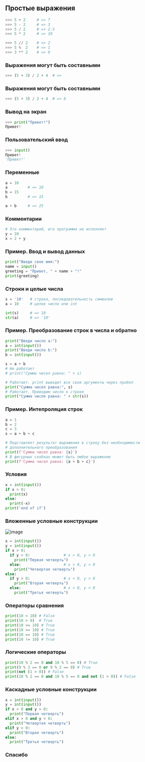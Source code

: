 ## Простые выражения

```python
>>> 5 + 2     # => 7
>>> 5 - 2     # => 3
>>> 5 / 2     # => 2.5
>>> 5 * 2     # => 10

>>> 5 // 2    # => 2
>>> 5 %  2    # => 1
>>> 3 ** 2    # => 9
```



### Выражения могут быть составными

```python
>>> (5 + 3) / 2 + 4  # =>
```



### Выражения могут быть составными

```python
>>> (5 + 3) / 2 + 4  # => 8
```



### Вывод на экран

```python
>>> print("Привет!")
Привет!
```



### Пользовательский ввод

```python
>>> input()
Привет!
'Привет!'
```



### Переменные

```python
a = 10
a         # => 10
b = 15
b         # => 15

a + b     # => 25
```



### Комментарии

```python
# Это комментарий, его программа не исполняет
y = 10
x = 2 + y
```



### Пример. Ввод и вывод данных

```python
print("Введи свое имя:")
name = input()
greeting = "Привет, " + name + "!"
print(greeting)
```



### Строки и целые числа

```python
s = '10'   # строка, последовательность символов
a = 10     # целое число или int

int(s)     # => 10
str(a)     # => '10'
```



### Пример. Преобразование строк в числа и обратно

```python
print("Введи число a:")
a = int(input())
print("Введи число b:")
b = int(input())

s = a + b
# Не работает
# print("Сумма чисел равна: " + s)

# Работает. print выводит все свои аргументы через пробел
print("Сумма чисел равна:", s)
# Работает. Приводим число к строке
print("Cумма числе равна: " + str(s))
```




### Пример. Интепроляция строк

```python
a = 1
b = 2
c = 3
s = a + b + c

# Подставляет результат выражения в строку без необходимости
# дополнительного преобразования
print(f'Сумма чисел равна: {s}')
# В фигурных скобках может быть любое выражение
print(f'Cумма чисел равна: {a + b + c}')
```




### Условия

```python
x = int(input())
if x > 0:
  print(x)
else:
  print(-x)
print('end of if')
```



### Вложенные условные конструкции

![image](https://upload.wikimedia.org/wikipedia/commons/c/c9/2D_Cartesian_Coordinates.PNG)




```python
x = int(input())
y = int(input())
if x > 0:
  if y > 0:               # x > 0, y > 0
    print("Первая четверть")
  else:                   # x > 0, y < 0
    print("Четвертая четверть")
else:
  if y > 0:               # x < 0, y > 0
    print("Вторая четверть")
  else:                   # x < 0, y < 0
    print("Третья четверть")
```



### Операторы сравнения

```python
print(10 < 10) # False
print(10 > 9)  # True
print(10 <= 10) # True
print(10 >= 10) # True
print(10 == 10) # True
print(10 != 10) # True
```



### Логические операторы

```python
print(10 % 2 == 0 and 10 % 5 == 0) # True
print(9 % 3 == 0 or 9 % 2 == 0) # True
print(not (1 > 0)) # False
print(10 % 2 == 0 and 10 % 5 == 0 and not (1 > 0)) # False
```



### Каскадные условные конструкции

```python
x = int(input())
y = int(input())
if x > 0 and y > 0:
  print("Первая четверть")
elif x > 0 and y < 0:
  print("Четвертая четверть")
elif y > 0:
  print("Вторая четверть")
else:
  print("Третья четверть")
```



### Спасибо
